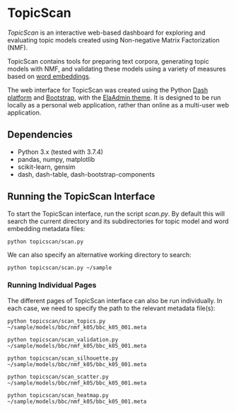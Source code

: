 # TopicScan

*TopicScan* is an interactive web-based dashboard for exploring and evaluating topic models created using Non-negative Matrix Factorization (NMF). 

TopicScan contains tools for preparing text corpora, generating topic models with NMF, and validating these models using a variety of measures based on [word embeddings](https://en.wikipedia.org/wiki/Word_embedding).

The web interface for TopicScan was created using the Python [Dash platform](https://plotly.com/dash) and [Bootstrap](https://getbootstrap.com), with the [ElaAdmin theme](https://github.com/puikinsh/ElaAdmin). It is designed to be run locally as a personal web application, rather than online as a multi-user web application.

## Dependencies

- Python 3.x (tested with 3.7.4)
- pandas, numpy, matplotlib
- scikit-learn, gensim
- dash, dash-table, dash-bootstrap-components

## Running the TopicScan Interface

To start the TopicScan interface, run the script *scan.py*. By default this will search the current directory and its subdirectories for topic model and word embedding metadata files:

```python topicscan/scan.py ```

We can also specify an alternative working directory to search:

```python topicscan/scan.py ~/sample```

### Running Individual Pages

The different pages of TopicScan interface can also be run individually. In each case, we need to specify the path to the relevant metadata file(s):

```python topicscan/scan_topics.py ~/sample/models/bbc/nmf_k05/bbc_k05_001.meta```

```python topicscan/scan_validation.py ~/sample/models/bbc/nmf_k05/bbc_k05_001.meta```

```python topicscan/scan_silhouette.py ~/sample/models/bbc/nmf_k05/bbc_k05_001.meta```

```python topicscan/scan_scatter.py  ~/sample/models/bbc/nmf_k05/bbc_k05_001.meta```

```python topicscan/scan_heatmap.py  ~/sample/models/bbc/nmf_k05/bbc_k05_001.meta```

